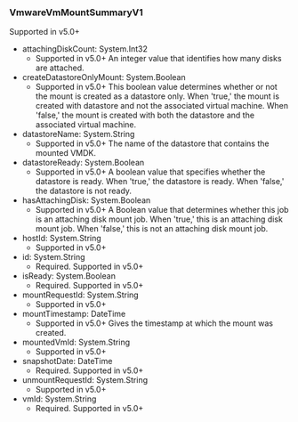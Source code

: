 ### VmwareVmMountSummaryV1
Supported in v5.0+

- attachingDiskCount: System.Int32
  - Supported in v5.0+
  An integer value that identifies how many disks are attached.
- createDatastoreOnlyMount: System.Boolean
  - Supported in v5.0+
  This boolean value determines whether or not the mount is created as a datastore only. When 'true,' the mount is created with datastore and not the associated virtual machine. When 'false,' the mount is created with both the datastore and the associated virtual machine.
- datastoreName: System.String
  - Supported in v5.0+
  The name of the datastore that contains the mounted VMDK.
- datastoreReady: System.Boolean
  - Supported in v5.0+
  A boolean value that specifies whether the datastore is ready. When 'true,' the datastore is ready. When 'false,' the datastore is not ready.
- hasAttachingDisk: System.Boolean
  - Supported in v5.0+
  A Boolean value that determines whether this job is an attaching disk mount job. When 'true,' this is an attaching disk mount job. When 'false,' this is not an attaching disk mount job.
- hostId: System.String
  - Supported in v5.0+
- id: System.String
  - Required. Supported in v5.0+
- isReady: System.Boolean
  - Required. Supported in v5.0+
- mountRequestId: System.String
  - Supported in v5.0+
- mountTimestamp: DateTime
  - Supported in v5.0+
  Gives the timestamp at which the mount was created.
- mountedVmId: System.String
  - Supported in v5.0+
- snapshotDate: DateTime
  - Required. Supported in v5.0+
- unmountRequestId: System.String
  - Supported in v5.0+
- vmId: System.String
  - Required. Supported in v5.0+
